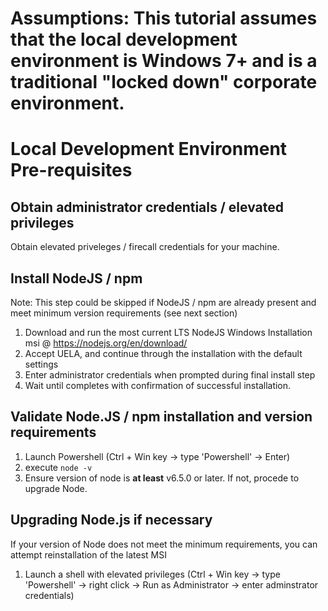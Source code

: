 # Assumptions: This tutorial assumes that the local development environment is Windows 7+ and is a traditional "locked down" corporate environment.

# Local Development Environment Pre-requisites
## Obtain administrator credentials / elevated privileges
Obtain elevated priveleges / firecall credentials for your machine.
## Install NodeJS / npm
Note: This step could be skipped if NodeJS / npm are already present and meet minimum version requirements (see next section)
  1. Download and run the most current LTS NodeJS Windows Installation msi @ https://nodejs.org/en/download/
  2. Accept UELA, and continue through the installation with the default settings
  3. Enter administrator credentials when prompted during final install step
  4. Wait until completes with confirmation of successful installation.
## Validate Node.JS / npm installation and version requirements
  1. Launch Powershell (Ctrl + Win key -> type 'Powershell' -> Enter)  
  2. execute `node -v`
  3. Ensure version of node is **at least** v6.5.0 or later.  If not, procede to upgrade Node.
## Upgrading Node.js if necessary
  If your version of Node does not meet the minimum requirements, you can attempt reinstallation of the latest MSI
  




1. Launch a shell with elevated privileges (Ctrl + Win key -> type 'Powershell' -> right click -> Run as Administrator -> enter adminstrator credentials)
 
